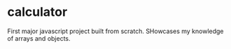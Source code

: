 # calculator

First major javascript project built from scratch.  SHowcases my knowledge of arrays and objects. 
